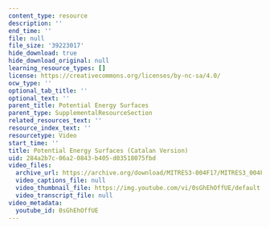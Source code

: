 ```yaml
---
content_type: resource
description: ''
end_time: ''
file: null
file_size: '39223017'
hide_download: true
hide_download_original: null
learning_resource_types: []
license: https://creativecommons.org/licenses/by-nc-sa/4.0/
ocw_type: ''
optional_tab_title: ''
optional_text: ''
parent_title: Potential Energy Surfaces
parent_type: SupplementalResourceSection
related_resources_text: ''
resource_index_text: ''
resourcetype: Video
start_time: ''
title: Potential Energy Surfaces (Catalan Version)
uid: 284a2b7c-06a2-0843-b405-d03518075fbd
video_files:
  archive_url: https://archive.org/download/MITRES3-004F17/MITRES3_004F17_2017EPFL_moral_ca_300k.mp4
  video_captions_file: null
  video_thumbnail_file: https://img.youtube.com/vi/0sGhEhOffUE/default.jpg
  video_transcript_file: null
video_metadata:
  youtube_id: 0sGhEhOffUE
---
```

